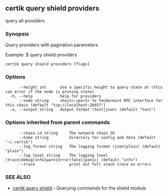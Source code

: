 ## certik query shield providers

query all providers

### Synopsis

Query providers with pagination parameters

Example:
$ <appd> query shield providers

```
certik query shield providers [flags]
```

### Options

```
      --height int      Use a specific height to query state at (this can error if the node is pruning state)
  -h, --help            help for providers
      --node string     <host>:<port> to Tendermint RPC interface for this chain (default "tcp://localhost:26657")
  -o, --output string   Output format (text|json) (default "text")
```

### Options inherited from parent commands

```
      --chain-id string     The network chain ID
      --home string         directory for config and data (default "~/.certik")
      --log_format string   The logging format (json|plain) (default "plain")
      --log_level string    The logging level (trace|debug|info|warn|error|fatal|panic) (default "info")
      --trace               print out full stack trace on errors
```

### SEE ALSO

* [certik query shield](certik_query_shield.md)	 - Querying commands for the shield module


